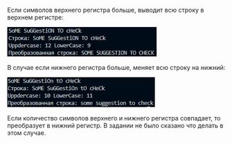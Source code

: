 Если символов верхнего регистра больше, выводит всю строку в верхнем регистре:

![Screenshot](https://github.com/BreadGitHub/University/blob/main/TaskU/Java/Stsdmchv/art/Task16.1.jpg)

В случае если нижнего регистра больше, меняет всю строку на нижний:

![Screenshot](https://github.com/BreadGitHub/University/blob/main/TaskU/Java/Stsdmchv/art/Task16.2.jpg)

Если количество символов верхнего и нижнего регистра совпадает, то преобразует в нижний регистр. В задании не было сказано что делать в этом случае.

